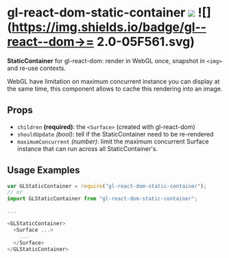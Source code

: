# gl-react-dom-static-container ![](https://img.shields.io/npm/v/gl-react-dom-static-container.svg) ![](https://img.shields.io/badge/gl--react--dom->= 2.0-05F561.svg)

**StaticContainer** for gl-react-dom:
render in WebGL once, snapshot in `<img>` and re-use contexts.

WebGL have limitation on maximum concurrent instance you can display at the same time,
this component allows to cache this rendering into an image.

## Props

- `children` **(required)**: the `<Surface>` (created with gl-react-dom)
- `shouldUpdate` *(bool)*: tell if the StaticContainer need to be re-rendered
- `maximumConcurrent` *(number)*: limit the maximum concurrent Surface instance that can run across all StaticContainer's.

## Usage Examples

```js
var GLStaticContainer = require("gl-react-dom-static-container");
// or
import GLStaticContainer from "gl-react-dom-static-container";

...

<GLStaticContainer>
  <Surface ...>
    ...
  </Surface>
</GLStaticContainer>
```
